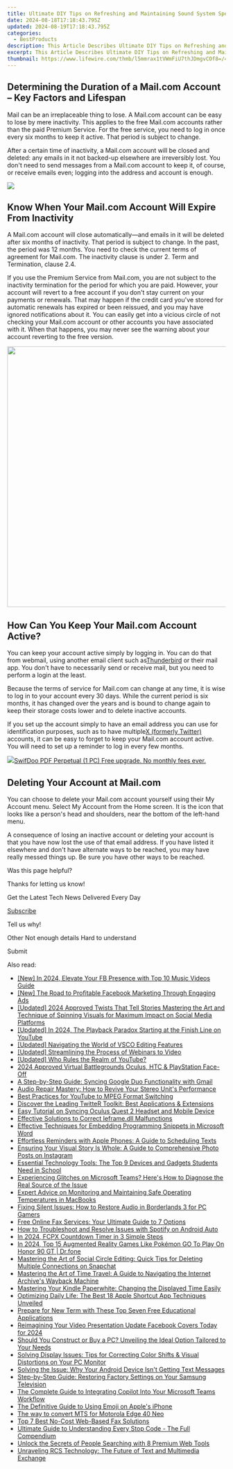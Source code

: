 ```yaml
---
title: Ultimate DIY Tips on Refreshing and Maintaining Sound System Speakers at Home
date: 2024-08-18T17:18:43.795Z
updated: 2024-08-19T17:18:43.795Z
categories:
  - BestProducts
description: This Article Describes Ultimate DIY Tips on Refreshing and Maintaining Sound System Speakers at Home
excerpt: This Article Describes Ultimate DIY Tips on Refreshing and Maintaining Sound System Speakers at Home
thumbnail: https://www.lifewire.com/thmb/l5mmrax1tVWmFiU7thJDmgvCOf8=/400x300/filters:no_upscale():max_bytes(150000):strip_icc():format(webp)/GettyImages-174750928-58a48cc35f9b58819cc45552-5bd8c2274cedfd00264695bd.jpg
---
```


## Determining the Duration of a Mail.com Account – Key Factors and Lifespan
 Mail can be an irreplaceable thing to lose. A Mail.com account can be easy to lose by mere inactivity. This applies to the free Mail.com accounts rather than the paid Premium Service. For the free service, you need to log in once every six months to keep it active. That period is subject to change.

 After a certain time of inactivity, a Mail.com account will be closed and deleted: any emails in it not backed-up elsewhere are irreversibly lost. You don't need to send messages from a Mail.com account to keep it, of course, or receive emails even; logging into the address and account is enough.

<!-- affiliate ads begin -->
<a href="https://store.massmailsoftware.com/order/checkout.php?PRODS=1047974&QTY=1&AFFILIATE=108875&CART=1"><img src="https://secure.avangate.com/images/merchant/dc87c13749315c7217cdc4ac692e704c/banera_for_partners-04_%281%29.jpg" border="0"></a>
<!-- affiliate ads end -->
## Know When Your Mail.com Account Will Expire From Inactivity

 A Mail.com account will close automatically—and emails in it will be deleted after six months of inactivity. That period is subject to change. In the past, the period was 12 months. You need to check the current terms of agreement for Mail.com. The inactivity clause is under 2\. Term and Termination, clause 2.4.

 If you use the Premium Service from Mail.com, you are not subject to the inactivity termination for the period for which you are paid. However, your account will revert to a free account if you don't stay current on your payments or renewals. That may happen if the credit card you've stored for automatic renewals has expired or been reissued, and you may have ignored notifications about it. You can easily get into a vicious circle of not checking your Mail.com account or other accounts you have associated with it. When that happens, you may never see the warning about your account reverting to the free version.

<!-- affiliate ads begin -->
<a href="https://appsumo.8odi.net/c/5597632/2068416/7443" target="_top" id="2068416"><img src="//a.impactradius-go.com/display-ad/7443-2068416" border="0" alt="" width="1200" height="600"/></a><img height="0" width="0" src="https://appsumo.8odi.net/i/5597632/2068416/7443" style="position:absolute;visibility:hidden;" border="0" />
<!-- affiliate ads end -->
## How Can You Keep Your Mail.com Account Active?

 You can keep your account active simply by logging in. You can do that from webmail, using another email client such as[Thunderbird](https://www.lifewire.com/mozilla-thunderbird-review-1173071) or their mail app. You don't have to necessarily send or receive mail, but you need to perform a login at the least.

 Because the terms of service for Mail.com can change at any time, it is wise to log in to your account every 30 days. While the current period is six months, it has changed over the years and is bound to change again to keep their storage costs lower and to delete inactive accounts.

 If you set up the account simply to have an email address you can use for identification purposes, such as to have multiple[X (formerly Twitter)](https://www.lifewire.com/what-exactly-is-twitter-2483331) accounts, it can be easy to forget to keep your Mail.com account active. You will need to set up a reminder to log in every few months.

<!-- affiliate ads begin -->
<a href="https://purchase.swifdoo.com/order/checkout.php?PRODS=40002162&QTY=1&AFFILIATE=108875&CART=1"><img src="https://secure.avangate.com/images/merchant/8b932759a5a04ddb34bf79e3f9072e4b/products/1_Product%20box%20white-1024x1024.png" border="0">SwifDoo PDF Perpetual (1 PC) Free upgrade. No monthly fees ever. 
</a>
<!-- affiliate ads end -->
## Deleting Your Account at Mail.com

 You can choose to delete your Mail.com account yourself using their My Account menu. Select My Account from the Home screen. It is the icon that looks like a person's head and shoulders, near the bottom of the left-hand menu.

 A consequence of losing an inactive account or deleting your account is that you have now lost the use of that email address. If you have listed it elsewhere and don't have alternate ways to be reached, you may have really messed things up. Be sure you have other ways to be reached.

Was this page helpful?

Thanks for letting us know!

 Get the Latest Tech News Delivered Every Day

[Subscribe](https://www.lifewire.com/#)

Tell us why!

 Other  Not enough details  Hard to understand

 Submit

<ins class="adsbygoogle"
     style="display:block"
     data-ad-format="autorelaxed"
     data-ad-client="ca-pub-7571918770474297"
     data-ad-slot="1223367746"></ins>



<ins class="adsbygoogle"
     style="display:block"
     data-ad-client="ca-pub-7571918770474297"
     data-ad-slot="8358498916"
     data-ad-format="auto"
     data-full-width-responsive="true"></ins>

<span class="atpl-alsoreadstyle">Also read:</span>
<div><ul>
<li><a href="https://facebook-videos.techidaily.com/new-in-2024-elevate-your-fb-presence-with-top-10-music-videos-guide/"><u>[New] In 2024, Elevate Your FB Presence with Top 10 Music Videos Guide</u></a></li>
<li><a href="https://facebook-video-recording.techidaily.com/new-the-road-to-profitable-facebook-marketing-through-engaging-ads/"><u>[New] The Road to Profitable Facebook Marketing Through Engaging Ads</u></a></li>
<li><a href="https://instagram-video-files.techidaily.com/updated-2024-approved-twists-that-tell-stories-mastering-the-art-and-technique-of-spinning-visuals-for-maximum-impact-on-social-media-platforms/"><u>[Updated] 2024 Approved  Twists That Tell Stories  Mastering the Art and Technique of Spinning Visuals for Maximum Impact on Social Media Platforms</u></a></li>
<li><a href="https://youtube-zero.techidaily.com/ed-in-2024-the-playback-paradox-starting-at-the-finish-line-on-youtube/"><u>[Updated] In 2024, The Playback Paradox  Starting at the Finish Line on YouTube</u></a></li>
<li><a href="https://fox-access.techidaily.com/updated-navigating-the-world-of-vsco-editing-features/"><u>[Updated] Navigating the World of VSCO Editing Features</u></a></li>
<li><a href="https://video-screen-grab.techidaily.com/updated-streamlining-the-process-of-webinars-to-video/"><u>[Updated] Streamlining the Process of Webinars to Video</u></a></li>
<li><a href="https://facebook-video-share.techidaily.com/updated-who-rules-the-realm-of-youtube/"><u>[Updated] Who Rules the Realm of YouTube?</u></a></li>
<li><a href="https://fox-friendly.techidaily.com/2024-approved-virtual-battlegrounds-oculus-htc-and-playstation-face-off/"><u>2024 Approved  Virtual Battlegrounds  Oculus, HTC & PlayStation Face-Off</u></a></li>
<li><a href="https://techno-recovery.techidaily.com/a-step-by-step-guide-syncing-google-duo-functionality-with-gmail/"><u>A Step-by-Step Guide: Syncing Google Duo Functionality with Gmail</u></a></li>
<li><a href="https://techno-recovery.techidaily.com/audio-repair-mastery-how-to-revive-your-stereo-units-performance/"><u>Audio Repair Mastery: How to Revive Your Stereo Unit's Performance</u></a></li>
<li><a href="https://extra-tips.techidaily.com/best-practices-for-youtube-to-mpeg-format-switching/"><u>Best Practices for YouTube to MPEG Format Switching</u></a></li>
<li><a href="https://techno-recovery.techidaily.com/discover-the-leading-twitter-toolkit-best-applications-and-extensions/"><u>Discover the Leading TwitteR Toolkit: Best Applications & Extensions</u></a></li>
<li><a href="https://techno-recovery.techidaily.com/easy-tutorial-on-syncing-oculus-quest-2-headset-and-mobile-device/"><u>Easy Tutorial on Syncing Oculus Quest 2 Headset and Mobile Device</u></a></li>
<li><a href="https://techno-recovery.techidaily.com/effective-solutions-to-correct-ieframedll-malfunctions/"><u>Effective Solutions to Correct Ieframe.dll Malfunctions</u></a></li>
<li><a href="https://techno-recovery.techidaily.com/effective-techniques-for-embedding-programming-snippets-in-microsoft-word/"><u>Effective Techniques for Embedding Programming Snippets in Microsoft Word</u></a></li>
<li><a href="https://techno-recovery.techidaily.com/effortless-reminders-with-apple-phones-a-guide-to-scheduling-texts/"><u>Effortless Reminders with Apple Phones: A Guide to Scheduling Texts</u></a></li>
<li><a href="https://techno-recovery.techidaily.com/ensuring-your-visual-story-is-whole-a-guide-to-comprehensive-photo-posts-on-instagram/"><u>Ensuring Your Visual Story Is Whole: A Guide to Comprehensive Photo Posts on Instagram</u></a></li>
<li><a href="https://techno-recovery.techidaily.com/essential-technology-tools-the-top-9-devices-and-gadgets-students-need-in-school/"><u>Essential Technology Tools: The Top 9 Devices and Gadgets Students Need in School</u></a></li>
<li><a href="https://techno-recovery.techidaily.com/experiencing-glitches-on-microsoft-teams-heres-how-to-diagnose-the-real-source-of-the-issue/"><u>Experiencing Glitches on Microsoft Teams? Here's How to Diagnose the Real Source of the Issue</u></a></li>
<li><a href="https://techno-recovery.techidaily.com/expert-advice-on-monitoring-and-maintaining-safe-operating-temperatures-in-macbooks/"><u>Expert Advice on Monitoring and Maintaining Safe Operating Temperatures in MacBooks</u></a></li>
<li><a href="https://sound-issues.techidaily.com/fixing-silent-issues-how-to-restore-audio-in-borderlands-3-for-pc-gamers/"><u>Fixing Silent Issues: How to Restore Audio in Borderlands 3 for PC Gamers</u></a></li>
<li><a href="https://techno-recovery.techidaily.com/free-online-fax-services-your-ultimate-guide-to-7-options/"><u>Free Online Fax Services: Your Ultimate Guide to 7 Options</u></a></li>
<li><a href="https://techno-recovery.techidaily.com/how-to-troubleshoot-and-resolve-issues-with-spotify-on-android-auto/"><u>How to Troubleshoot and Resolve Issues with Spotify on Android Auto</u></a></li>
<li><a href="https://ai-vdieo-software.techidaily.com/in-2024-fcpx-countdown-timer-in-3-simple-steps/"><u>In 2024, FCPX Countdown Timer in 3 Simple Steps</u></a></li>
<li><a href="https://pokemon-go-android.techidaily.com/in-2024-top-15-augmented-reality-games-like-pokemon-go-to-play-on-honor-90-gt-drfone-by-drfone-virtual-android/"><u>In 2024, Top 15 Augmented Reality Games Like Pokémon GO To Play On Honor 90 GT | Dr.fone</u></a></li>
<li><a href="https://techno-recovery.techidaily.com/mastering-the-art-of-social-circle-editing-quick-tips-for-deleting-multiple-connections-on-snapchat/"><u>Mastering the Art of Social Circle Editing: Quick Tips for Deleting Multiple Connections on Snapchat</u></a></li>
<li><a href="https://techno-recovery.techidaily.com/mastering-the-art-of-time-travel-a-guide-to-navigating-the-internet-archives-wayback-machine/"><u>Mastering the Art of Time Travel: A Guide to Navigating the Internet Archive's Wayback Machine</u></a></li>
<li><a href="https://techno-recovery.techidaily.com/mastering-your-kindle-paperwhite-changing-the-displayed-time-easily/"><u>Mastering Your Kindle Paperwhite: Changing the Displayed Time Easily</u></a></li>
<li><a href="https://techno-recovery.techidaily.com/optimizing-daily-life-the-best-18-apple-shortcut-app-techniques-unveiled/"><u>Optimizing Daily Life: The Best 18 Apple Shortcut App Techniques Unveiled</u></a></li>
<li><a href="https://techno-recovery.techidaily.com/prepare-for-new-term-with-these-top-seven-free-educational-applications/"><u>Prepare for New Term with These Top Seven Free Educational Applications</u></a></li>
<li><a href="https://facebook-video-recording.techidaily.com/reimagining-your-video-presentation-update-facebook-covers-today-for-2024/"><u>Reimagining Your Video Presentation  Update Facebook Covers Today for 2024</u></a></li>
<li><a href="https://techno-recovery.techidaily.com/should-you-construct-or-buy-a-pc-unveiling-the-ideal-option-tailored-to-your-needs/"><u>Should You Construct or Buy a PC? Unveiling the Ideal Option Tailored to Your Needs</u></a></li>
<li><a href="https://techno-recovery.techidaily.com/solving-display-issues-tips-for-correcting-color-shifts-and-visual-distortions-on-your-pc-monitor/"><u>Solving Display Issues: Tips for Correcting Color Shifts & Visual Distortions on Your PC Monitor</u></a></li>
<li><a href="https://techno-recovery.techidaily.com/solving-the-issue-why-your-android-device-isnt-getting-text-messages/"><u>Solving the Issue: Why Your Android Device Isn't Getting Text Messages</u></a></li>
<li><a href="https://techno-recovery.techidaily.com/step-by-step-guide-restoring-factory-settings-on-your-samsung-television/"><u>Step-by-Step Guide: Restoring Factory Settings on Your Samsung Television</u></a></li>
<li><a href="https://techno-recovery.techidaily.com/the-complete-guide-to-integrating-copilot-into-your-microsoft-teams-workflow/"><u>The Complete Guide to Integrating Copilot Into Your Microsoft Teams Workflow</u></a></li>
<li><a href="https://techno-recovery.techidaily.com/the-definitive-guide-to-using-emoji-on-apples-iphone/"><u>The Definitive Guide to Using Emoji on Apple's iPhone</u></a></li>
<li><a href="https://techidaily.com/the-way-to-convert-mts-for-motorola-edge-40-neo-by-aiseesoft-video-converter-play-mts-on-android/"><u>The way to convert MTS for Motorola Edge 40 Neo</u></a></li>
<li><a href="https://techno-recovery.techidaily.com/top-7-best-no-cost-web-based-fax-solutions/"><u>Top 7 Best No-Cost Web-Based Fax Solutions</u></a></li>
<li><a href="https://techno-recovery.techidaily.com/ultimate-guide-to-understanding-every-stop-code-the-full-compendium/"><u>Ultimate Guide to Understanding Every Stop Code - The Full Compendium</u></a></li>
<li><a href="https://techno-recovery.techidaily.com/unlock-the-secrets-of-people-searching-with-8-premium-web-tools/"><u>Unlock the Secrets of People Searching with 8 Premium Web Tools</u></a></li>
<li><a href="https://techno-recovery.techidaily.com/unraveling-rcs-technology-the-future-of-text-and-multimedia-exchange/"><u>Unraveling RCS Technology: The Future of Text and Multimedia Exchange</u></a></li>
</ul></div>
